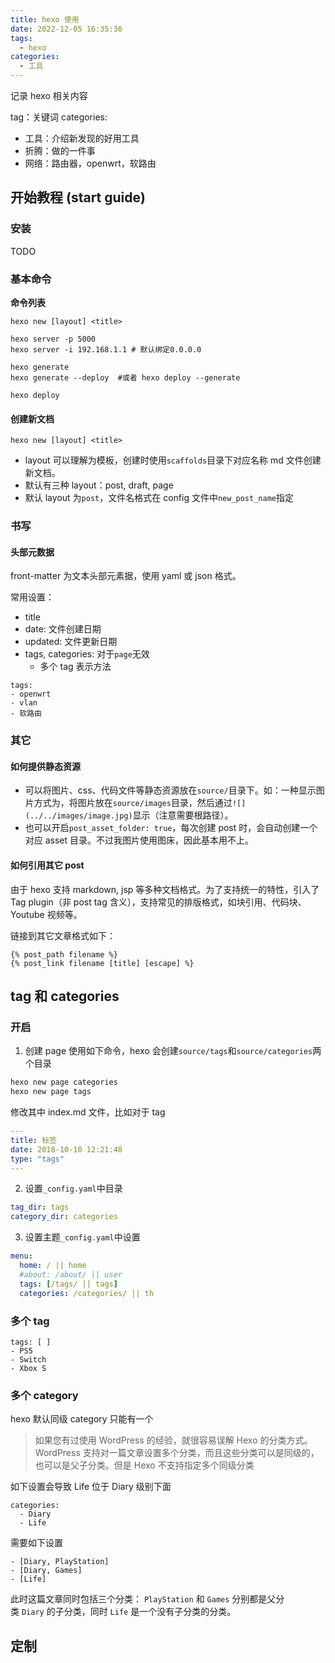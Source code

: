 ```yaml
---
title: hexo 使用
date: 2022-12-05 16:35:36
tags:
  - hexo
categories:
  - 工具
---
```


记录 hexo 相关内容

tag：关键词
categories:

- 工具：介绍新发现的好用工具
- 折腾：做的一件事
- 网络：路由器，openwrt，软路由
<!-- more -->

## 开始教程 (start guide)

### 安装

TODO

### 基本命令

**命令列表**

```
hexo new [layout] <title>

hexo server -p 5000
hexo server -i 192.168.1.1 # 默认绑定0.0.0.0

hexo generate
hexo generate --deploy  #或者 hexo deploy --generate

hexo deploy
```

#### 创建新文档

```
hexo new [layout] <title>
```

- layout 可以理解为模板，创建时使用`scaffolds`目录下对应名称 md 文件创建新文档。
- 默认有三种 layout：post, draft, page
- 默认 layout 为`post`，文件名格式在 config 文件中`new_post_name`指定

### 书写

#### 头部元数据

front-matter 为文本头部元素据，使用 yaml 或 json 格式。

常用设置：

- title
- date: 文件创建日期
- updated: 文件更新日期
- tags, categories: 对于`page`无效
  - 多个 tag 表示方法

```
tags:
- openwrt
- vlan
- 软路由
```

### 其它

#### 如何提供静态资源

- 可以将图片、css、代码文件等静态资源放在`source/`目录下。如：一种显示图片方式为，将图片放在`source/images`目录，然后通过`![](../../images/image.jpg)`显示（注意需要根路径）。
- 也可以开启`post_asset_folder: true`，每次创建 post 时，会自动创建一个对应 asset 目录。不过我图片使用图床，因此基本用不上。

#### 如何引用其它 post

由于 hexo 支持 markdown, jsp 等多种文档格式。为了支持统一的特性，引入了 Tag plugin（非 post tag 含义），支持常见的排版格式，如块引用、代码块、Youtube 视频等。

链接到其它文章格式如下：

```
{% post_path filename %}  
{% post_link filename [title] [escape] %}
```

## tag 和 categories

### 开启

1. 创建 page
  使用如下命令，hexo 会创建`source/tags`和`source/categories`两个目录

  ```bash
  hexo new page categories  
  hexo new page tags
  ```

  修改其中 index.md 文件，比如对于 tag

  ```yaml
  ---
  title: 标签  
  date: 2018-10-10 12:21:48  
  type: "tags"  
  ---
  ```

2. 设置`_config.yaml`中目录

  ```yaml
  tag_dir: tags
  category_dir: categories
  ```

3. 设置主题`_config.yaml`中设置

  ```yaml
  menu:
  home: / || home
  #about: /about/ || user
  tags: [/tags/ || tags]
  categories: /categories/ || th
  ```

### 多个 tag

```
tags: [ ]
- PS5
- Switch
- Xbox S
```

### 多个 category

hexo 默认同级 category 只能有一个
> 如果您有过使用 WordPress 的经验，就很容易误解 Hexo 的分类方式。WordPress 支持对一篇文章设置多个分类，而且这些分类可以是同级的，也可以是父子分类。但是 Hexo 不支持指定多个同级分类

如下设置会导致 Life 位于 Diary 级别下面

```
categories:  
  - Diary  
  - Life
```

需要如下设置

```
- [Diary, PlayStation]  
- [Diary, Games]  
- [Life]
```

此时这篇文章同时包括三个分类： `PlayStation` 和 `Games` 分别都是父分类 `Diary` 的子分类，同时 `Life` 是一个没有子分类的分类。

## 定制
